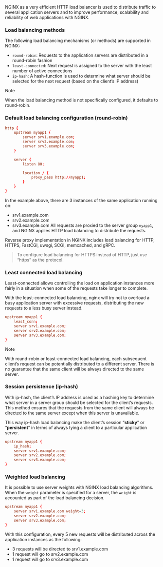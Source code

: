 NGINX as a very efficient HTTP load balancer is used to distribute traffic to several application servers and to improve performance, scalability and reliability of web applications with NGINX.

### Load balancing methods

The following load balancing mechanisms (or methods) are supported in NGINX:
- `round-robin`:
	Requests to the application servers are distributed in a round-robin fashion
- `least-connected`:
	Next request is assigned to the server with the least number of active connections
- `ip-hash`:
	A hash-function is used to determine what server should be selected for the next request (based on the client’s IP address)

>[!note]
>When the load balancing method is not specifically configured, it defaults to round-robin.

### Default load balancing configuration (round-robin)

```conf
http {
    upstream myapp1 {
        server srv1.example.com;
        server srv2.example.com;
        server srv3.example.com;
    }

    server {
        listen 80;

        location / {
            proxy_pass http://myapp1;
        }
    }
}
```

In the example above, there are 3 instances of the same application running on:
- srv1.example.com
- srv2.example.com
- srv3.example.com
All requests are proxied to the server group `myapp1`, and NGINX applies HTTP load balancing to distribute the requests.

Reverse proxy implementation in NGINX includes load balancing for HTTP, HTTPS, FastCGI, uwsgi, SCGI, memcached, and gRPC.

>To configure load balancing for HTTPS instead of HTTP, just use “https” as the protocol.


### Least connected load balancing

Least-connected allows controlling the load on application instances more fairly in a situation when some of the requests take longer to complete.

With the least-connected load balancing, nginx will try not to overload a busy application server with excessive requests, distributing the new requests to a less busy server instead.

```conf
upstream myapp1 {
	least_conn;
	server srv1.example.com;
	server srv2.example.com;
	server srv3.example.com;
}
```


>[!note]
>With round-robin or least-connected load balancing, each subsequent client’s request can be potentially distributed to a different server. There is no guarantee that the same client will be always directed to the same server.


### Session persistence (ip-hash)

With ip-hash, the client’s IP address is used as a hashing key to determine what server in a server group should be selected for the client’s requests. This method ensures that the requests from the same client will always be directed to the same server except when this server is unavailable.

This way ip-hash load balancing make the client’s session “**sticky**” or “**persistent**” in terms of always tying a client to a particular application server.

```conf
upstream myapp1 {
    ip_hash;
    server srv1.example.com;
    server srv2.example.com;
    server srv3.example.com;
}
```


### Weighted load balancing

It is possible to use server weights with NGINX load balancing algorithms.
When the `weight` parameter is specified for a server, the `weight` is accounted as part of the load balancing decision.

```conf
upstream myapp1 {
	server srv1.example.com weight=3;
	server srv2.example.com;
	server srv3.example.com;
}
```

With this configuration, every 5 new requests will be distributed across the application instances as the following:
- 3 requests will be directed to srv1.example.com
- 1 request will go to srv2.example.com
- 1 request will go to srv3.example.com